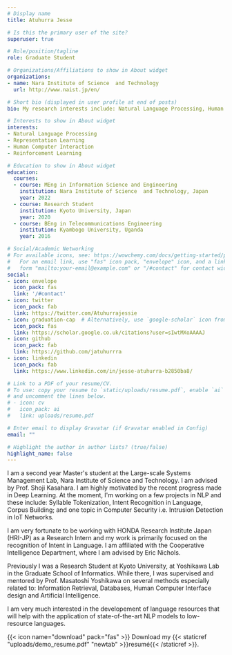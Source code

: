 ```yaml
---
# Display name
title: Atuhurra Jesse

# Is this the primary user of the site?
superuser: true

# Role/position/tagline
role: Graduate Student

# Organizations/Affiliations to show in About widget
organizations:
- name: Nara Institute of Science  and Technology
  url: http://www.naist.jp/en/

# Short bio (displayed in user profile at end of posts)
bio: My research interests include: Natural Language Processing, Human Computer Interaction and Reinforcement Learning.

# Interests to show in About widget
interests:
- Natural Language Processing
- Representation Learning
- Human Computer Interaction
- Reinforcement Learning

# Education to show in About widget
education:
  courses:
  - course: MEng in Information Science and Engineering
    institution: Nara Institute of Science  and Technology, Japan
    year: 2022
  - course: Research Student
    institution: Kyoto University, Japan
    year: 2020
  - course: BEng in Telecommunications Engineering
    institution: Kyambogo University, Uganda
    year: 2016

# Social/Academic Networking
# For available icons, see: https://wowchemy.com/docs/getting-started/page-builder/#icons
#   For an email link, use "fas" icon pack, "envelope" icon, and a link in the
#   form "mailto:your-email@example.com" or "/#contact" for contact widget.
social:
- icon: envelope
  icon_pack: fas
  link: '/#contact'
- icon: twitter
  icon_pack: fab
  link: https://twitter.com/Atuhurrajessie
- icon: graduation-cap  # Alternatively, use `google-scholar` icon from `ai` icon pack
  icon_pack: fas
  link: https://scholar.google.co.uk/citations?user=sIwtMXoAAAAJ
- icon: github
  icon_pack: fab
  link: https://github.com/jatuhurrra
- icon: linkedin
  icon_pack: fab
  link: https://www.linkedin.com/in/jesse-atuhurra-b2850ba8/

# Link to a PDF of your resume/CV.
# To use: copy your resume to `static/uploads/resume.pdf`, enable `ai` icons in `params.toml`, 
# and uncomment the lines below.
# - icon: cv
#   icon_pack: ai
#   link: uploads/resume.pdf

# Enter email to display Gravatar (if Gravatar enabled in Config)
email: ""

# Highlight the author in author lists? (true/false)
highlight_name: false
---
```


I am a second year Master's student at the Large-scale Systems Management Lab, Nara Institute of Science and Technology. I am advised by Prof. Shoji Kasahara. I am highly motivated by the recent progress made in Deep Learning. At the moment, I'm working on a few projects in NLP and these include: Syllable Tokenization, Intent Recognition in Language, Corpus Building; and one topic in Computer Security i.e. Intrusion Detection in IoT Networks. 

I am very fortunate to be working with HONDA Research Institute Japan (HRI-JP) as a Research Intern and my work is primarily focused on the recognition of Intent in Language. I am affiliated with the Cooperative Intelligence Department, where I am advised by Eric Nichols. 

Previously I was a Research Student at Kyoto University, at Yoshikawa Lab in the Graduate School of Informatics. While there, I was supervised and mentored by Prof. Masatoshi Yoshikawa on several methods especially related to: Information Retrieval, Databases, Human Computer Interface design and Artificial Intelligence.

I am very much interested in the developement of language resources that will help with the application of state-of-the-art NLP models to low-resource languages.

{{< icon name="download" pack="fas" >}} Download my {{< staticref "uploads/demo_resume.pdf" "newtab" >}}resumé{{< /staticref >}}.
